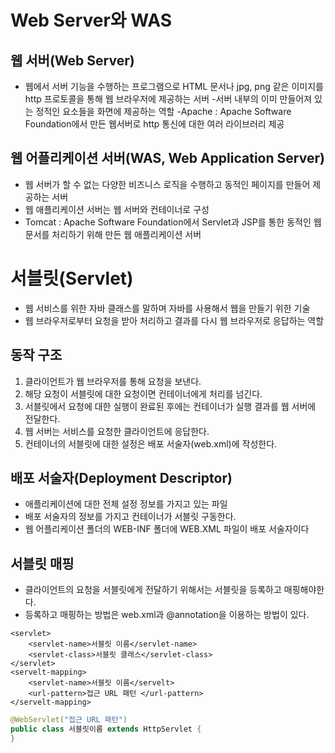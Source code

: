 # Web Server와 WAS

## 웹 서버(Web Server)

- 웹에서 서버 기능을 수행하는 프로그램으로 HTML 문서나 jpg, png 같은 이미지를 http 프로토콜을 통해 웹 브라우저에 제공하는 서버 -서버 내부의 이미 만들어져 있는 정적인 요소들을 화면에 제공하는 역할
  -Apache : Apache Software Foundation에서 만든 웹서버로 http 통신에 대한 여러 라이브러리 제공

## 웹 어플리케이션 서버(WAS, Web Application Server)

- 웹 서버가 할 수 없는 다양한 비즈니스 로직을 수행하고 동적인 페이지를 만들어 제공하는 서버
- 웹 애플리케이션 서버는 웹 서버와 컨테이너로 구성
- Tomcat : Apache Software Foundation에서 Servlet과 JSP를 통한 동적인 웹 문서를 처리하기 위해 만든 웹 애플리케이션 서버

# 서블릿(Servlet)

- 웹 서비스를 위한 자바 클래스를 말하며 자바를 사용해서 웹을 만들기 위한 기술
- 웹 브라우저로부터 요청을 받아 처리하고 결과를 다시 웹 브라우저로 응답하는 역할

## 동작 구조

1. 클라이언트가 웹 브라우저를 통해 요청을 보낸다.
2. 해당 요청이 서블릿에 대한 요청이면 컨테이너에게 처리를 넘긴다.
3. 서블릿에서 요청에 대한 실행이 완료된 후에는 컨테이너가 실행 결과를 웹 서버에 전달한다.
4. 웹 서버는 서비스를 요청한 클라이언트에 응답한다.
5. 컨테이너의 서블릿에 대한 설정은 배포 서술자(web.xml)에 작성한다.

## 배포 서술자(Deployment Descriptor)

- 애플리케이션에 대한 전체 설정 정보를 가지고 있는 파일
- 배포 서술자의 정보를 가지고 컨테이너가 서블릿 구동한다.
- 웹 어플리케이션 폴더의 WEB-INF 폴더에 WEB.XML 파일이 배포 서술자이다

## 서블릿 매핑

- 클라이언트의 요청을 서블릿에게 전달하기 위해서는 서블릿을 등록하고 매핑해야한다.
- 등록하고 매핑하는 방법은 web.xml과 @annotation을 이용하는 방법이 있다.

```servlet
<servlet>
    <servlet-name>서블릿 이름</servlet-name>
    <servlet-class>서블릿 클래스</servlet-class>
</servlet>
<servelt-mapping>
    <servlet-name>서블릿 이름</servelt>
    <url-pattern>접근 URL 패턴 </url-pattern>
</servelt-mapping>
```

```java
@WebServlet("접근 URL 패턴")
public class 서블릿이름 extends HttpServlet {
}
```
